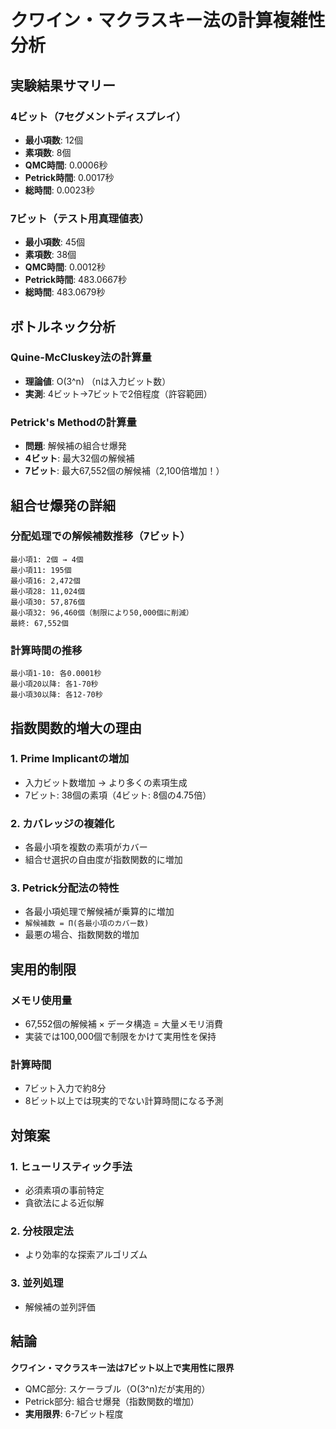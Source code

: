 # クワイン・マクラスキー法の計算複雑性分析

## 実験結果サマリー

### 4ビット（7セグメントディスプレイ）
- **最小項数**: 12個
- **素項数**: 8個  
- **QMC時間**: 0.0006秒
- **Petrick時間**: 0.0017秒
- **総時間**: 0.0023秒

### 7ビット（テスト用真理値表）
- **最小項数**: 45個
- **素項数**: 38個
- **QMC時間**: 0.0012秒
- **Petrick時間**: 483.0667秒
- **総時間**: 483.0679秒

## ボトルネック分析

### Quine-McCluskey法の計算量
- **理論値**: O(3^n) （nは入力ビット数）
- **実測**: 4ビット→7ビットで2倍程度（許容範囲）

### Petrick's Methodの計算量
- **問題**: 解候補の組合せ爆発
- **4ビット**: 最大32個の解候補
- **7ビット**: 最大67,552個の解候補（2,100倍増加！）

## 組合せ爆発の詳細

### 分配処理での解候補数推移（7ビット）
```
最小項1: 2個 → 4個
最小項11: 195個
最小項16: 2,472個
最小項28: 11,024個
最小項30: 57,876個
最小項32: 96,460個（制限により50,000個に削減）
最終: 67,552個
```

### 計算時間の推移
```
最小項1-10: 各0.0001秒
最小項20以降: 各1-70秒
最小項30以降: 各12-70秒
```

## 指数関数的増大の理由

### 1. **Prime Implicantの増加**
- 入力ビット数増加 → より多くの素項生成
- 7ビット: 38個の素項（4ビット: 8個の4.75倍）

### 2. **カバレッジの複雑化**
- 各最小項を複数の素項がカバー
- 組合せ選択の自由度が指数関数的に増加

### 3. **Petrick分配法の特性**
- 各最小項処理で解候補が乗算的に増加
- `解候補数 = Π(各最小項のカバー数)`
- 最悪の場合、指数関数的増加

## 実用的制限

### メモリ使用量
- 67,552個の解候補 × データ構造 = 大量メモリ消費
- 実装では100,000個で制限をかけて実用性を保持

### 計算時間
- 7ビット入力で約8分
- 8ビット以上では現実的でない計算時間になる予測

## 対策案

### 1. **ヒューリスティック手法**
- 必須素項の事前特定
- 貪欲法による近似解

### 2. **分枝限定法**
- より効率的な探索アルゴリズム

### 3. **並列処理**
- 解候補の並列評価

## 結論

**クワイン・マクラスキー法は7ビット以上で実用性に限界**

- QMC部分: スケーラブル（O(3^n)だが実用的）
- Petrick部分: 組合せ爆発（指数関数的増加）
- **実用限界**: 6-7ビット程度 